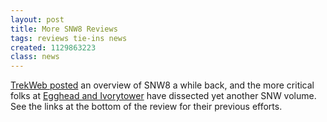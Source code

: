 ```yaml
---
layout: post
title: More SNW8 Reviews
tags: reviews tie-ins news
created: 1129863223
class: news
---
```

[TrekWeb posted](http://trekweb.com/stories.php?aid=431878366c9f6) an overview of SNW8 a while back, and the more critical folks at [Egghead and Ivorytower](http://members.aol.com/stegghead/books/snw-8-e.htm) have dissected yet another SNW volume.  See the links at the bottom of the review for their previous efforts.
